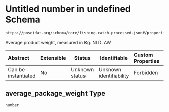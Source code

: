# Untitled number in undefined Schema

```txt
https://poseidat.org/schema/core/fishing-catch-processed.json#/properties/average_package_weight
```

Average product weight, measured in Kg. NLD: AW


| Abstract            | Extensible | Status         | Identifiable            | Custom Properties | Additional Properties | Access Restrictions | Defined In                                                                                         |
| :------------------ | ---------- | -------------- | ----------------------- | :---------------- | --------------------- | ------------------- | -------------------------------------------------------------------------------------------------- |
| Can be instantiated | No         | Unknown status | Unknown identifiability | Forbidden         | Allowed               | none                | [fishing-catch-processed.json\*](schemas/core/fishing-catch-processed.json "open original schema") |

## average_package_weight Type

`number`
